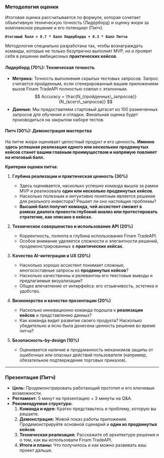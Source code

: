 ### **Методология оценки**

Итоговая оценка рассчитывается по формуле, которая сочетает объективную техническую точность (Лидерборд) и оценку жюри за комплексное решение и его потенциал (Питч).

**`Итоговый балл = 0.7 * Балл Лидерборда + 0.3 * Балл Питча`**

Методология специально разработана так, чтобы вознаграждать команды, которые не только безупречно выполнят MVP, но и проявят себя в решении амбициозных **практических кейсов**.

#### **Лидерборд (70%): Техническая точность**

*   **Метрика:** Точность выполнения скрытых тестовых запросов. Запрос считается пройденным, если сгенерированный вашим приложением вызов Finam TradeAPI полностью совпал с эталонным.
    $$
    Accuracy = \frac{N_{пройденных\_запросов}}{N_{всего\_запросов}}
    $$
*   **Данные:** Мы предоставляем стартовый датасет из 100 размеченных запросов для обучения и отладки. Финальная оценка будет производиться на закрытом наборе тестов.

#### **Питч (30%): Демонстрация мастерства**

На питче жюри оценивает целостный продукт и его ценность. **Именно здесь успешная реализация одного или нескольких продвинутых кейсов станет вашим главным преимуществом и напрямую повлияет на итоговый балл.**

**Критерии оценки питча:**

1.  **Глубина реализации и практическая ценность (30%)**
    *   Здесь оценивается, насколько успешно команда вышла за рамки MVP и реализовала **один или несколько продвинутых кейсов**.
    *   Насколько полезным и интуитивно понятным является решение для реального инвестора? Решает ли оно настоящие проблемы?
    *   **Высший балл получит команда, чей ассистент сможет в рамках диалога провести глубокий анализ или протестировать стратегию, как описано в кейсах.**

2.  **Техническое совершенство и использование API (20%)**
    *   Корректность, полнота и глубина использования Finam TradeAPI.
    *   Особое внимание уделяется сложности и элегантности решений, продемонстрированных в **практических кейсах**.

3.  **Качество AI-интеграции и UX (20%)**
    *   Насколько хорошо ассистент понимает сложные, многосоставные запросы из **продвинутых кейсов**?
    *   Насколько качественны и релевантны его текстовые выводы и предлагаемые визуализации?
    *   Общее впечатление от интерфейса: его отзывчивость, эстетика и удобство.

4.  **Визионерство и качество презентации (20%)**
    *   Насколько инновационно команда подошла к **реализации кейсов** и представлению данных?
    *   Как команда видит развитие своего продукта? Насколько убедительно и ясно была донесена ценность решения во время питча?

5.  **Безопасность-by-design (10%)**
    *   Оценивается наличие и продуманность механизмов защиты от ошибочных или опасных действий пользователя (например, обязательное подтверждение торговых приказов).

---

### **Презентация (Питч)**

*   **Цель:** Продемонстрировать работающий прототип и его ключевые возможности.
*   **Регламент:** 5 минут на презентацию + 3 минуты на Q&A.
*   **Рекомендуемая структура:**
    1.  **Команда и идея:** Кратко представьтесь и проблему, которую вы решаете.
    2.  **Демонстрация:** Живой показ работы приложения. Продемонстрируйте основной сценарий и **один из продвинутых кейсов**.
    3.  **Техническая реализация:** Расскажите об архитектуре решения и о том, как вы использовали Finam TradeAPI.
    4.  **Итоги и планы:** Что получилось и как можно развивать ваш проект дальше.

